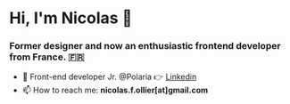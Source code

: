 <h1 align="left">Hi, I'm Nicolas 👋</h1>
<h3 align="left">Former designer and now an enthusiastic frontend developer from France. 🇫🇷</h3>

- 💼 Front-end developer Jr. @Polaria 👉 [Linkedin](https://www.linkedin.com/in/nicolasollier2/)
- 📫 How to reach me: **nicolas.f.ollier[at]gmail.com**


